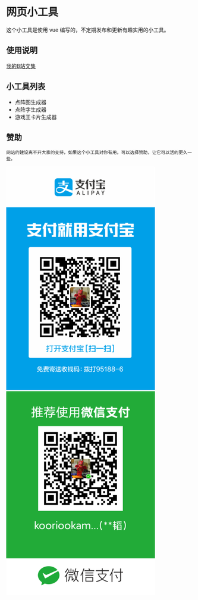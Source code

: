 # 网页小工具
这个小工具是使用 vue 编写的，不定期发布和更新有趣实用的小工具。

## 使用说明
[我的B站文集](https://www.bilibili.com/read/readlist/rl314448)

## 小工具列表
* 点阵图生成器
* 点阵字生成器
* 游戏王卡片生成器

## 赞助
    网站的建设离不开大家的支持，如果这个小工具对你有用，可以选择赞助，让它可以活的更久一些。
![alt 属性文本](./src/assets/image/ali-qr.jpg)
![alt 属性文本](./src/assets/image/wx-qr.png)
